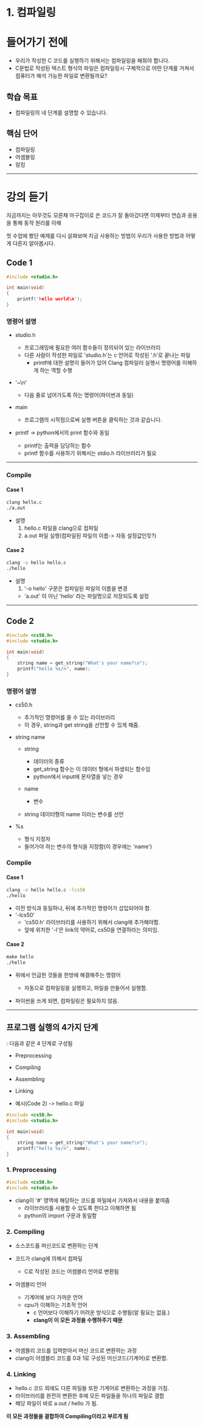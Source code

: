 # 1. 컴파일링

# 들어가기 전에

- 우리가 작성한 C 코드를 실행하기 위해서는 컴파일링을 해줘야 합니다. 
- C문법로 작성된 텍스트 형식의 파일은 컴파일링시 구체적으로 어떤 단계를 거쳐서 컴퓨터가 해석 가능한 파일로 변환될까요?

## 학습 목표

- 컴파일링의 네 단계를 설명할 수 있습니다.

## 핵심 단어

- 컴파일링
- 어셈블링
- 링킹

---

# 강의 듣기

지금까지는 아무것도 모른채 마구잡이로 쓴 코드가 잘 돌아갔다면 이제부터 연습과 응용을 통해 동작 원리를 이해

첫 수업에 봤던 예제를 다시 살펴보며 지금 사용하는 방법이 우리가 사용한 방법과 어떻게 다른지 알아봅시다.

## Code 1
```c
#include <studio.h>     

int main(void)
{
    printf('hello world\n');
}
```

### 명령어 설명

- studio.h
    - 프로그래밍에 필요한 여러 함수들이 정의되어 있는 라이브러리
    - 다른 사람이 작성한 파일로 'studio.h'는 c 언어로 작성된 '.h'로 끝나는 파일
        - printf에 대한 설명이 들어가 있어 Clang 컴파일러 실행시 명령어를 이해하게 하는 역할 수행


- '~\n'
    - 다음 줄로 넘어가도록 하는 명령어(파이썬과 동일)

- main 
    - 프로그램의 시작점으로써 실행 버튼을 클릭하는 것과 같습니다.

- printf -> python에서의 print 함수와 동일
    - printf는 출력을 담당하는 함수
    - printf 함수를 사용하기 위해서는 stdio.h 라이브러리가 필요


---

### Compile

#### Case 1
```cmd
clang hello.c
./a.out
```
- 설명
    1. hello.c 파일을 clang으로 컴파일
    2. a.out 파일 실행(컴파일된 파일의 이름-> 자동 설정값인듯?)

#### Case 2
```cmd
clang -o hello hello.c
./hello
```
- 설명
    1. '-o hello' 구문은 컴파일된 파일의 이름을 변경
    - 'a.out' 이 아닌 'hello' 라는 파일명으로 저장되도록 설정

---

## Code 2
```c
#include <cs50.h>     
#include <studio.h>

int main(void)
{
    string name = get_string("What's your name?\n");
    printf("hello %s/n", name);
}
```

### 명령어 설명

- cs50.h 
    - 추가적인 명령어를 쓸 수 있는 라이브러리
    - 이 경우, string과 get string을 선언할 수 있게 해줌.

- string name
    - string
        - 데이터의 종류
        - get_string 함수는 이 데이터 형에서 파생되는 함수임
        - python에서 input에 문자열을 넣는 경우

    - name
        - 변수
    
    - string 데이터형의 name 이라는 변수를 선언

- %s 
    - 형식 지정자
    - 들어가야 하는 변수의 형식을 지정함(이 경우에는 'name')

### Compile

#### Case 1

```cmd
clang -o hello hello.c -lcs50
./hello
```
- 이전 방식과 동일하나, 뒤에 추가적인 명령어가 삽입되어야 함.
- '-lcs50'
    - 'cs50.h' 라이브러리를 사용하기 위해서 clang에 추가해야함.
    - 앞에 위치한 '-l'은 link의 약어로, cs50을 연결하라는 의미임.

#### Case 2
```cmd
make hello
./hello
```
- 위에서 언급한 것들을 한방에 해결해주는 명령어
    - 자동으로 컴파일링을 실행하고, 파일을 만들어서 실행함.

- 파이썬을 쓰게 되면, 컴파일링은 필요하지 않음.
---


## 프로그램 실행의 4가지 단계

: 다음과 같은 4 단계로 구성됨
- Preprocessing
- Compiling
- Assembling
- Linking

- 예시(Code 2) -> hello.c 파일
```c
#include <cs50.h>     
#include <studio.h>

int main(void)
{
    string name = get_string("What's your name?\n");
    printf("hello %s/n", name);
}
```
### 1. Preprocessing
```c
#include <cs50.h>     
#include <studio.h>
```
- clang이 '#' 영역에 해당하는 코드를 파일에서 가져와서 내용을 붙여줌
    - 라이브러리를 사용할 수 있도록 한다고 이해하면 됨
    - python의 import 구문과 동일함

### 2. Compiling
- 소스코드를 머신코드로 변환하는 단계
- 코드가 clang에 의해서 컴파일
    - C로 작성된 코드는 어셈블리 언어로 변환됨

- 어셈블리 언어
    - 기계어에 보다 가까운 언어
    - cpu가 이해하는 기초적 언어
        - c 언어보다 이해하기 어려운 방식으로 수행됨(알 필요는 없음.)
        - **clang이 이 모든 과정을 수행하주기 때문**

### 3. Assembling
- 어셈블리 코드를 입력받아서 머신 코드로 변환하는 과정
- clang이 어셈블리 코드를 0과 1로 구성된 머신코드(기계어)로 변환함.

### 4. Linking
- hello.c 코드 외에도 다른 파일들 또한 기계어로 변환하는 과정을 거침.
- 라이브러리를 완전히 변환한 후에 모든 파일들을 하나의 파일로 결합
- 해당 파일이 바로 a.out / hello 가 됨.


**이 모든 과정들을 결합하여 Compiling이라고 부르게 됨**
